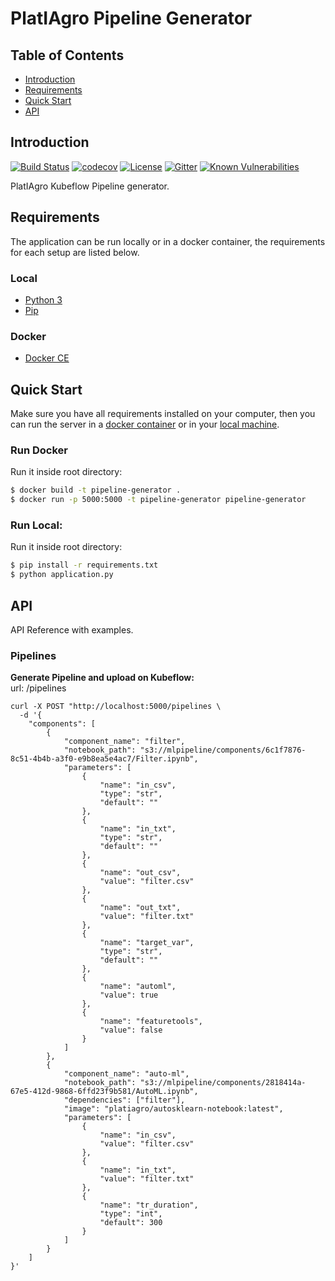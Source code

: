 # PlatIAgro Pipeline Generator

## Table of Contents

- [Introduction](#introduction)
- [Requirements](#requirements)
- [Quick Start](#quick-start)
- [API](#api)

## Introduction

[![Build Status](https://travis-ci.com/platiagro/pipeline-generator.svg?branch=master)](https://travis-ci.com/platiagro/pipeline-generator)
[![codecov](https://codecov.io/gh/platiagro/pipeline-generator/branch/master/graph/badge.svg)](https://codecov.io/gh/platiagro/pipeline-generator)
[![License](https://img.shields.io/badge/License-Apache%202.0-blue.svg)](https://opensource.org/licenses/Apache-2.0)
[![Gitter](https://badges.gitter.im/platiagro/community.svg)](https://gitter.im/platiagro/community?utm_source=badge&utm_medium=badge&utm_campaign=pr-badge)
[![Known Vulnerabilities](https://snyk.io//test/github/platiagro/pipeline-generator/badge.svg?targetFile=requirements.txt)](https://snyk.io//test/github/platiagro/pipeline-generator?targetFile=requirements.txt)

PlatIAgro Kubeflow Pipeline generator.

## Requirements

The application can be run locally or in a docker container, the requirements for each setup are listed below.

### Local

- [Python 3](https://www.python.org/downloads/)
- [Pip](https://pip.pypa.io/en/stable/installing/)

### Docker

- [Docker CE](https://www.docker.com/get-docker)

## Quick Start

Make sure you have all requirements installed on your computer, then you can run the server in a [docker container](#run-docker) or in your [local machine](#run-local).<br>

### Run Docker

Run it inside root directory:

```bash
$ docker build -t pipeline-generator .
$ docker run -p 5000:5000 -t pipeline-generator pipeline-generator
```

### Run Local:

Run it inside root directory:

```bash
$ pip install -r requirements.txt
$ python application.py
```

## API

API Reference with examples.

### Pipelines

**Generate Pipeline and upload on Kubeflow:**<br>
url: /pipelines

```
curl -X POST "http://localhost:5000/pipelines \
  -d '{
	"components": [
		{
			"component_name": "filter",
			"notebook_path": "s3://mlpipeline/components/6c1f7876-8c51-4b4b-a3f0-e9b8ea5e4ac7/Filter.ipynb",
			"parameters": [
				{
					"name": "in_csv",
					"type": "str",
					"default": ""
				},
				{
					"name": "in_txt",
					"type": "str",
					"default": ""
				},
				{
					"name": "out_csv",
					"value": "filter.csv"
				},
				{
					"name": "out_txt",
					"value": "filter.txt"
				},
				{
					"name": "target_var",
					"type": "str",
					"default": ""
				},
				{
					"name": "automl",
					"value": true
				},
				{
					"name": "featuretools",
					"value": false
				}
			]
		},
		{
			"component_name": "auto-ml",
			"notebook_path": "s3://mlpipeline/components/2818414a-67e5-412d-9868-6ffd23f9b581/AutoML.ipynb",
			"dependencies": ["filter"],
			"image": "platiagro/autosklearn-notebook:latest",
			"parameters": [
				{
					"name": "in_csv",
					"value": "filter.csv"
				},
				{
					"name": "in_txt",
					"value": "filter.txt"
				},
				{
					"name": "tr_duration",
					"type": "int",
					"default": 300
				}
			]
		}
	]
}'
```